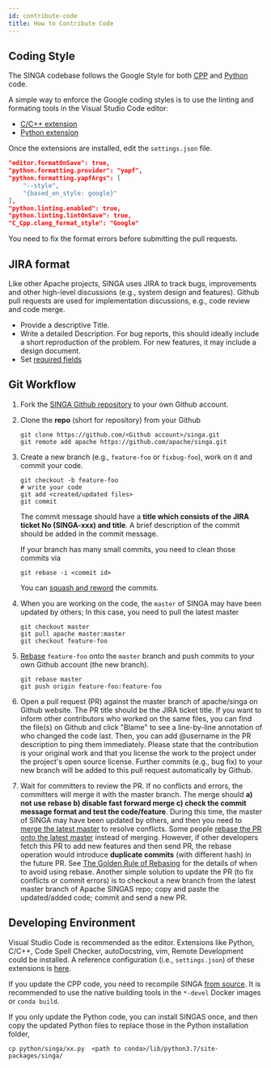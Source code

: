 ```yaml
---
id: contribute-code
title: How to Contribute Code
---
```


<!--- Licensed to the Apache Software Foundation (ASF) under one or more contributor license agreements.  See the NOTICE file distributed with this work for additional information regarding copyright ownership.  The ASF licenses this file to you under the Apache License, Version 2.0 (the "License"); you may not use this file except in compliance with the License.  You may obtain a copy of the License at http://www.apache.org/licenses/LICENSE-2.0 Unless required by applicable law or agreed to in writing, software distributed under the License is distributed on an "AS IS" BASIS, WITHOUT WARRANTIES OR CONDITIONS OF ANY KIND, either express or implied.  See the License for the specific language governing permissions and limitations under the License.  -->


## Coding Style

The SINGA codebase follows the Google Style for both [CPP](http://google-styleguide.googlecode.com/svn/trunk/cppguide.xml) and [Python](http://google.github.io/styleguide/pyguide.html) code.

A simple way to enforce the Google coding styles is to use the linting and formating tools in the Visual Studio Code editor:

  * [C/C++ extension](https://marketplace.visualstudio.com/items?itemName=ms-vscode.cpptools)
  * [Python extension](https://marketplace.visualstudio.com/items?itemName=ms-python.python)

Once the extensions are installed, edit the `settings.json` file.
```json
"editor.formatOnSave": true,
"python.formatting.provider": "yapf",
"python.formatting.yapfArgs": [
    "--style",
    "{based_on_style: google}"
],
"python.linting.enabled": true,
"python.linting.lintOnSave": true,
"C_Cpp.clang_format_style": "Google"
```

You need to fix the format errors before submitting the pull requests.

## JIRA format

Like other Apache projects, SINGA uses JIRA to track bugs, improvements and
other high-level discussions (e.g., system design and features).  Github pull requests are
used for implementation discussions, e.g., code review and code merge.

* Provide a descriptive Title.
* Write a detailed Description. For bug reports, this should ideally include a
  short reproduction of the problem. For new features, it may include a design
  document.
* Set [required fields](https://cwiki.apache.org/confluence/display/SPARK/Contributing+to+Spark#ContributingtoSpark-JIRA)

## Git Workflow


1. Fork the [SINGA Github repository](https://github.com/apache/singa) to your own Github account. 

2. Clone the **repo** (short for repository) from your Github
    ```shell
    git clone https://github.com/<Github account>/singa.git
    git remote add apache https://github.com/apache/singa.git
    ```

3. Create a new branch (e.g., `feature-foo` or `fixbug-foo`), work on it and commit your code. 
    ```shell
    git checkout -b feature-foo
    # write your code
    git add <created/updated files>
    git commit
    ```

    The commit message should have a **title which consists of the JIRA ticket No (SINGA-xxx) and title**. A brief description of the commit should be added in the commit message.

    If your branch has many small commits, you need to clean those commits via 
    ```shell
    git rebase -i <commit id>
    ```

    You can [squash and reword](https://help.github.com/en/articles/about-git-rebase) the commits.

4. When you are working on the code, the `master` of SINGA may have been updated by others; In this case, you need to pull the latest master
    ```shell
    git checkout master
    git pull apache master:master
    git checkout feature-foo
    ```

5. [Rebase](https://git-scm.com/book/en/v2/Git-Branching-Rebasing) `feature-foo` onto the `master` branch and push commits to your own Github account (the new branch).
    ```shell
    git rebase master
    git push origin feature-foo:feature-foo
    ```

6. Open a pull request (PR) against the master branch of apache/singa on Github website. The PR title should be the JIRA ticket title. If you want to inform other contributors who worked on the same files, you can find the file(s) on Github and click "Blame" to see a line-by-line annotation of who changed the code last.  Then, you can add @username in the PR description to ping them immediately. Please state that the contribution is your original work and that you license the work to the project under the project's open source license. Further commits (e.g., bug fix) to your new branch will be added to this pull request automatically by Github.

7. Wait for committers to review the PR. If no conflicts and errors, the committers will merge it with the master branch. The merge should **a) not use rebase b) disable fast forward merge c) check the commit message format and test the code/feature**. During this time, the master of SINGA may have been updated by others, and then you need to [merge the latest master](https://docs.fast.ai/dev/git.html#how-to-keep-your-feature-branch-up-to-date) to resolve conflicts. Some people [rebase the PR onto the latest master](https://github.com/edx/edx-platform/wiki/How-to-Rebase-a-Pull-Request) instead of merging. However, if other developers fetch this PR to add new features and then send PR, the rebase operation would introduce **duplicate commits** (with different hash) in the future PR. See [The Golden Rule of Rebasing](https://www.atlassian.com/git/tutorials/merging-vs-rebasing) for the details of when to avoid using rebase. Another simple solution to update the PR (to fix conflicts or commit errors) is to checkout a new branch from the latest master branch of Apache SINGAS repo; copy and paste the updated/added code; commit and send a new PR.


## Developing Environment

Visual Studio Code is recommended as the editor. Extensions like Python, C/C++, Code Spell Checker, autoDocstring, vim, Remote Development could be installed. A reference configuration (i.e., `settings.json`) of these extensions is [here](https://gist.github.com/nudles/3d23cfb6ffb30ca7636c45fe60278c55).

If you update the CPP code, you need to recompile SINGA [from source](./build.md). It is recommended to use the native building tools in the `*-devel` Docker images or `conda build`.

If you only update the Python code, you can install SINGAS once, and then copy the updated Python files to replace those in the Python installation folder, 
```shell
cp python/singa/xx.py  <path to conda>/lib/python3.7/site-packages/singa/
```